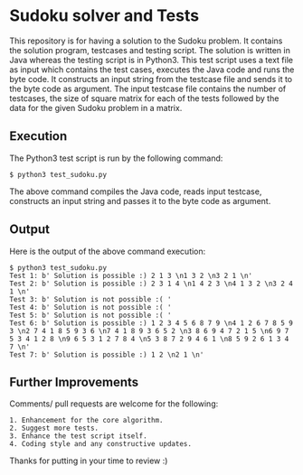 # Sudoku solver and Tests
This repository is for having a solution to the Sudoku problem. It contains the solution program, testcases and testing script. The solution is
written in Java whereas the testing script is in Python3. This test
script uses a text file as input which contains the test cases, executes
the Java code and runs the byte code. It constructs an input string from
the testcase file and sends it to the byte code as argument. The input testcase
file contains the number of testcases, the size of square matrix for each of
the tests followed by the data for the given Sudoku problem in a matrix. 

## Execution
The Python3 test script is run by the following command:

    $ python3 test_sudoku.py

The above command compiles the Java code, reads input testcase, constructs an
input string and passes it to the byte code as argument. 

## Output
Here is the output of the above command execution:

    $ python3 test_sudoku.py
    Test 1: b' Solution is possible :) 2 1 3 \n1 3 2 \n3 2 1 \n'
    Test 2: b' Solution is possible :) 2 3 1 4 \n1 4 2 3 \n4 1 3 2 \n3 2 4 1 \n'
    Test 3: b' Solution is not possible :( '
    Test 4: b' Solution is not possible :( '
    Test 5: b' Solution is not possible :( '
    Test 6: b' Solution is possible :) 1 2 3 4 5 6 8 7 9 \n4 1 2 6 7 8 5 9 3 \n2 7 4 1 8 5 9 3 6 \n7 4 1 8 9 3 6 5 2 \n3 8 6 9 4 7 2 1 5 \n6 9 7 5 3 4 1 2 8 \n9 6 5 3 1 2 7 8 4 \n5 3 8 7 2 9 4 6 1 \n8 5 9 2 6 1 3 4 7 \n'
    Test 7: b' Solution is possible :) 1 2 \n2 1 \n'

## Further Improvements
Comments/ pull requests are welcome for the following:

    1. Enhancement for the core algorithm.
    2. Suggest more tests.
    3. Enhance the test script itself.
    4. Coding style and any constructive updates.

Thanks for putting in your time to review :)

